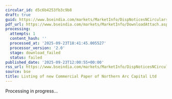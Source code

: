 ```yaml
---
circular_id: d5c6b4253fb3c9b8
draft: true
guid: https://www.bseindia.com/markets/MarketInfo/DispNoticesNCirculars.aspx?Noticeid={CB7939CA-75FC-4008-9A71-DB12356D1912}&noticeno=20250923-45&dt=09/23/2025&icount=45&totcount=84&flag=0
pdf_url: https://www.bseindia.com/markets/MarketInfo/DownloadAttach.aspx?id=20250923-45&attachedId=
processing:
  attempts: 1
  content_hash: ''
  processed_at: '2025-09-23T18:41:45.005527'
  processor_version: '2.0'
  stage: download_failed
  status: failed
published_date: '2025-09-23T12:00:55+00:00'
rss_url: https://www.bseindia.com/markets/MarketInfo/DispNoticesNCirculars.aspx?Noticeid={CB7939CA-75FC-4008-9A71-DB12356D1912}&noticeno=20250923-45&dt=09/23/2025&icount=45&totcount=84&flag=0
source: bse
title: Listing of new Commercial Paper of Northern Arc Capital Ltd
---
```


Processing in progress...